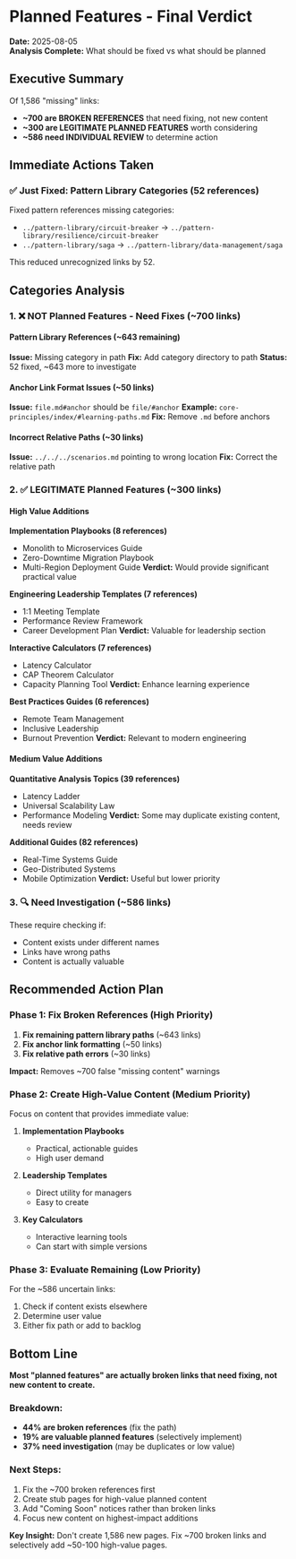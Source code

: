 # Planned Features - Final Verdict

**Date:** 2025-08-05  
**Analysis Complete:** What should be fixed vs what should be planned

## Executive Summary

Of 1,586 "missing" links:
- **~700 are BROKEN REFERENCES** that need fixing, not new content
- **~300 are LEGITIMATE PLANNED FEATURES** worth considering
- **~586 need INDIVIDUAL REVIEW** to determine action

## Immediate Actions Taken

### ✅ Just Fixed: Pattern Library Categories (52 references)
Fixed pattern references missing categories:
- `../pattern-library/circuit-breaker` → `../pattern-library/resilience/circuit-breaker`
- `../pattern-library/saga` → `../pattern-library/data-management/saga`

This reduced unrecognized links by 52.

## Categories Analysis

### 1. ❌ NOT Planned Features - Need Fixes (~700 links)

#### Pattern Library References (~643 remaining)
**Issue:** Missing category in path
**Fix:** Add category directory to path
**Status:** 52 fixed, ~643 more to investigate

#### Anchor Link Format Issues (~50 links)
**Issue:** `file.md#anchor` should be `file/#anchor`
**Example:** `core-principles/index/#learning-paths.md`
**Fix:** Remove `.md` before anchors

#### Incorrect Relative Paths (~30 links)
**Issue:** `../../../scenarios.md` pointing to wrong location
**Fix:** Correct the relative path

### 2. ✅ LEGITIMATE Planned Features (~300 links)

#### High Value Additions

**Implementation Playbooks (8 references)**
- Monolith to Microservices Guide
- Zero-Downtime Migration Playbook
- Multi-Region Deployment Guide
**Verdict:** Would provide significant practical value

**Engineering Leadership Templates (7 references)**
- 1:1 Meeting Template
- Performance Review Framework
- Career Development Plan
**Verdict:** Valuable for leadership section

**Interactive Calculators (7 references)**
- Latency Calculator
- CAP Theorem Calculator
- Capacity Planning Tool
**Verdict:** Enhance learning experience

**Best Practices Guides (6 references)**
- Remote Team Management
- Inclusive Leadership
- Burnout Prevention
**Verdict:** Relevant to modern engineering

#### Medium Value Additions

**Quantitative Analysis Topics (39 references)**
- Latency Ladder
- Universal Scalability Law
- Performance Modeling
**Verdict:** Some may duplicate existing content, needs review

**Additional Guides (82 references)**
- Real-Time Systems Guide
- Geo-Distributed Systems
- Mobile Optimization
**Verdict:** Useful but lower priority

### 3. 🔍 Need Investigation (~586 links)

These require checking if:
- Content exists under different names
- Links have wrong paths
- Content is actually valuable

## Recommended Action Plan

### Phase 1: Fix Broken References (High Priority)
1. **Fix remaining pattern library paths** (~643 links)
2. **Fix anchor link formatting** (~50 links)
3. **Fix relative path errors** (~30 links)

**Impact:** Removes ~700 false "missing content" warnings

### Phase 2: Create High-Value Content (Medium Priority)
Focus on content that provides immediate value:

1. **Implementation Playbooks**
   - Practical, actionable guides
   - High user demand

2. **Leadership Templates**
   - Direct utility for managers
   - Easy to create

3. **Key Calculators**
   - Interactive learning tools
   - Can start with simple versions

### Phase 3: Evaluate Remaining (Low Priority)
For the ~586 uncertain links:
1. Check if content exists elsewhere
2. Determine user value
3. Either fix path or add to backlog

## Bottom Line

**Most "planned features" are actually broken links that need fixing, not new content to create.**

### Breakdown:
- **44% are broken references** (fix the path)
- **19% are valuable planned features** (selectively implement)
- **37% need investigation** (may be duplicates or low value)

### Next Steps:
1. Fix the ~700 broken references first
2. Create stub pages for high-value planned content
3. Add "Coming Soon" notices rather than broken links
4. Focus new content on highest-impact additions

**Key Insight:** Don't create 1,586 new pages. Fix ~700 broken links and selectively add ~50-100 high-value pages.